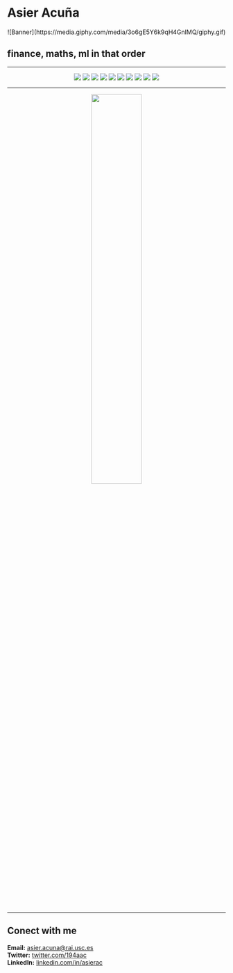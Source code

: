 # Asier Acuña

<p align="center">
  ![Banner](https://media.giphy.com/media/3o6gE5Y6k9qH4GnIMQ/giphy.gif)
</p>

## **finance, maths, ml in that order**

---

<p align="center">
  <img src="https://img.shields.io/badge/Python-3776AB?style=for-the-badge&logo=python&logoColor=white" />
  <img src="https://img.shields.io/badge/C++-00599C?style=for-the-badge&logo=c%2B%2B&logoColor=white" />
  <img src="https://img.shields.io/badge/C-00599C?style=for-the-badge&logo=c&logoColor=white" />
  <img src="https://img.shields.io/badge/R-276DC3?style=for-the-badge&logo=r&logoColor=white" />
  <img src="https://img.shields.io/badge/React-20232A?style=for-the-badge&logo=react&logoColor=61DAFB" />
  <img src="https://img.shields.io/badge/HTML-E34F26?style=for-the-badge&logo=html5&logoColor=white" />
  <img src="https://img.shields.io/badge/CSS-1572B6?style=for-the-badge&logo=css3&logoColor=white" />
  <img src="https://img.shields.io/badge/SQL-4479A1?style=for-the-badge&logo=amazon-dynamodb&logoColor=white" />
  <img src="https://img.shields.io/badge/MongoDB-47A248?style=for-the-badge&logo=mongodb&logoColor=white" />
  <img src="https://img.shields.io/badge/Docker-2496ED?style=for-the-badge&logo=docker&logoColor=white" />
</p>

---

<p align="center">
  <img width="48%" src="https://github-readme-streak-stats.herokuapp.com/?user=tu_usuario&theme=tokyonight" />
</p>

---

## **Conect with me**

**Email:** [asier.acuna@rai.usc.es](mailto:asier.acuna@rai.usc.es)  
**Twitter:** [twitter.com/194aac](https://twitter.com/194aac)  
**LinkedIn:** [linkedin.com/in/asierac](https://linkedin.com/in/asierac)



